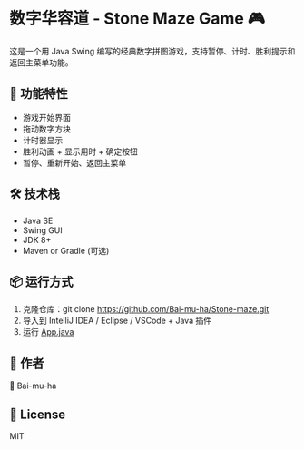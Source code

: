 # 数字华容道 - Stone Maze Game 🎮

这是一个用 Java Swing 编写的经典数字拼图游戏，支持暂停、计时、胜利提示和返回主菜单功能。

## 🧩 功能特性

- 游戏开始界面
- 拖动数字方块
- 计时器显示
- 胜利动画 + 显示用时 + 确定按钮
- 暂停、重新开始、返回主菜单

## 🛠 技术栈

- Java SE
- Swing GUI
- JDK 8+
- Maven or Gradle (可选)

## 📦 运行方式

1. 克隆仓库：git clone https://github.com/Bai-mu-ha/Stone-maze.git
2. 导入到 IntelliJ IDEA / Eclipse / VSCode + Java 插件
3. 运行 [App.java](Stone-maze\src\App.java)

## 📝 作者

👤 Bai-mu-ha

## 📎 License

MIT
